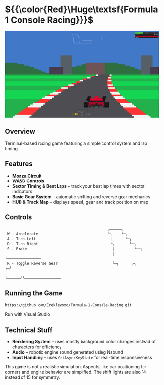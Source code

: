 # ${{\color{Red}\Huge\textsf{Formula 1 Console Racing}}}\$

![WOOOOOW](./docs/images/wow.png)

## Overview
Terminal-based racing game featuring a simple control system and lap timing

## Features
- **Monza Circuit**
- **WASD Controls**
- **Sector Timing & Best Laps** – track your best lap times with sector indicators
- **Basic Gear System** – automatic shifting and reverse gear mechanics
- **HUD & Track Map** – displays speed, gear and track position on map

## Controls
```
                                               ╭─────╮                         
 W - Accelerate                                ╰╮    ╰─╮
 A - Turn Left                                  │      ╰─╮                       
 D - Turn Right                                 ╰╮       ╰─╮                  
 S - Brake                                       │         ╰──╮
                                                 │            ╰───────────────╮
 R - Toggle Reverse Gear                         ╰─╮      ╭╮                ╭─╯
                                                   ╰──────╯╰────────────╌───╯  
```

## Running the Game
```bash
https://github.com/Ereklewoxo/Formula-1-Console-Racing.git
```
Run with Visual Studio

## Technical Stuff
- **Rendering System** – uses mostly background color changes instead of characters for efficiency
- **Audio** – robotic engine sound generated using Nsound
- **Input Handling** – uses `GetAsyncKeyState` for real-time responsiveness


This game is not a realistic simulation. Aspects, like car positioning for corners and engine behavior are simplified. The shift lights are also 14 instead of 15 for symmetry.



